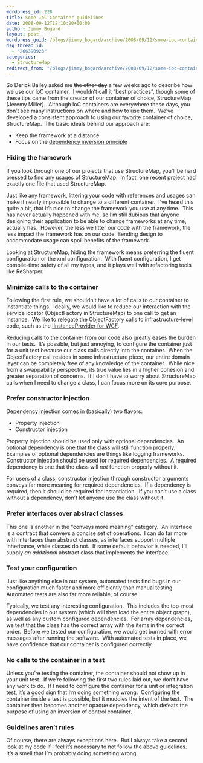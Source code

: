 ```yaml
---
wordpress_id: 228
title: Some IoC Container guidelines
date: 2008-09-12T12:10:20+00:00
author: Jimmy Bogard
layout: post
wordpress_guid: /blogs/jimmy_bogard/archive/2008/09/12/some-ioc-container-guidelines.aspx
dsq_thread_id:
  - "266390923"
categories:
  - StructureMap
redirect_from: "/blogs/jimmy_bogard/archive/2008/09/12/some-ioc-container-guidelines.aspx/"
---
```

So Derick Bailey asked me <strike>the other day</strike> a few weeks ago to describe how we use our IoC container.&nbsp; I wouldn&#8217;t call it &#8220;best practices&#8221;, though some of these tips came from the creator of our container of choice, StructureMap (Jeremy Miller).&nbsp; Although IoC containers are everywhere these days, you don&#8217;t see many instructions on where and how to use them.&nbsp; We&#8217;ve developed a consistent approach to using our favorite container of choice, StructureMap.&nbsp; The basic ideals behind our approach are:

  * Keep the framework at a distance
  * Focus on the [dependency inversion principle](http://www.lostechies.com/blogs/jimmy_bogard/archive/2008/03/31/ptom-the-dependency-inversion-principle.aspx)

### Hiding the framework

If you look through one of our projects that use StructureMap, you&#8217;ll be hard pressed to find any usages of StructureMap.&nbsp; In fact, one recent project had exactly one file that used StructureMap.

Just like any framework, littering your code with references and usages can make it nearly impossible to change to a different container.&nbsp; I&#8217;ve heard this quite a bit, that it&#8217;s nice to change the framework you use at any time.&nbsp; This has never actually happened with me, so I&#8217;m still dubious that anyone designing their application to be able to change frameworks at any time, actually has.&nbsp; However, the less we litter our code with the framework, the less impact the framework has on our code. Bending design to accommodate usage can spoil benefits of the framework.

Looking at StructureMap, hiding the framework means preferring the fluent configuration or the xml configuration.&nbsp; With fluent configuration, I get compile-time safety of all my types, and it plays well with refactoring tools like ReSharper.

### Minimize calls to the container

Following the first rule, we shouldn&#8217;t have a lot of calls to our container to instantiate things.&nbsp; Ideally, we would like to reduce our interaction with the service locator (ObjectFactory in StructureMap) to one call to get an instance.&nbsp; We like to relegate the ObjectFactory calls to infrastructure-level code, such as the [IInstanceProvider for WCF](http://www.lostechies.com/blogs/jimmy_bogard/archive/2008/07/29/integrating-structuremap-with-wcf.aspx).

Reducing calls to the container from our code also greatly eases the burden in our tests.&nbsp; It&#8217;s possible, but just annoying, to configure the container just for a unit test because our class calls directly into the container.&nbsp; When the ObjectFactory call resides in some infrastructure piece, our entire domain layer can be completely free of any knowledge of the container.&nbsp; While nice from a swappability perspective, its true value lies in a higher cohesion and greater separation of concerns.&nbsp; If I don&#8217;t have to worry about StructureMap calls when I need to change a class, I can focus more on its core purpose.

### Prefer constructor injection

Dependency injection comes in (basically) two flavors:

  * Property injection
  * Constructor injection

Property injection should be used only with optional dependencies.&nbsp; An optional dependency is one that the class will still function properly.&nbsp; Examples of optional dependencies are things like logging frameworks.&nbsp; Constructor injection should be used for required dependencies.&nbsp; A required dependency is one that the class will _not_ function properly without it.

For users of a class, constructor injection through constructor arguments conveys far more meaning for required dependencies.&nbsp; If a dependency is required, then it should be required for instantiation.&nbsp; If you can&#8217;t use a class without a dependency, don&#8217;t let anyone use the class without it.

### Prefer interfaces over abstract classes

This one is another in the &#8220;conveys more meaning&#8221; category.&nbsp; An interface is a contract that conveys a concise set of operations.&nbsp; I can do far more with interfaces than abstract classes, as interfaces support multiple inheritance, while classes do not.&nbsp; If some default behavior is needed, I&#8217;ll supply _an additional_ abstract class that implements the interface.

### Test your configuration

Just like anything else in our system, automated tests find bugs in our configuration much faster and more efficiently than manual testing.&nbsp; Automated tests are also far more reliable, of course.

Typically, we test any interesting configuration.&nbsp; This includes the top-most dependencies in our system (which will then load the entire object graph), as well as any custom configured dependencies.&nbsp; For array dependencies, we test that the class has the correct array with the items in the correct order.&nbsp; Before we tested our configuration, we would get burned with error messages after running the software.&nbsp; With automated tests in place, we have confidence that our container is configured correctly.

### No calls to the container in a test

Unless you&#8217;re testing the container, the container should not show up in your unit test.&nbsp; If we&#8217;re following the first two rules laid out, we don&#8217;t have any work to do.&nbsp; If I need to configure the container for a unit or integration test, it&#8217;s a good sign that I&#8217;m doing something wrong.&nbsp; Configuring the container inside a test is possible, but it muddies the intent of the test.&nbsp; The container then becomes another opaque dependency, which defeats the purpose of using an inversion of control container.

### Guidelines aren&#8217;t rules

Of course, there are always exceptions here.&nbsp; But I always take a second look at my code if I feel it&#8217;s necessary to not follow the above guidelines.&nbsp; It&#8217;s a smell that I&#8217;m probably doing something wrong.